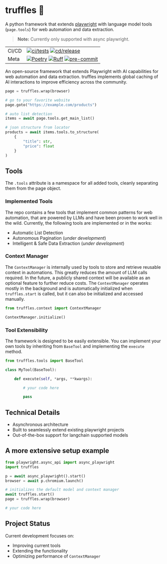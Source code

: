 # truffles 🍫
A python framework that extends [playwright](https://playwright.dev/) with language model tools (`page.tools`) for web automation and data extraction.

> **Note:** Currently only supported with async playwright.

<div align="center">

| | |
| --- | --- |
| CI/CD | [![ci/tests](https://github.com/shoco-team/truffles/actions/workflows/ci-tests.yml/badge.svg)](https://github.com/shoco-team/truffles/actions/workflows/ci-tests.yml) [![cd/release](https://github.com/shoco-team/truffles/actions/workflows/release-please.yml/badge.svg)](https://github.com/shoco-team/truffles/actions/workflows/release-please.yml) |
| Meta | [![Poetry](https://img.shields.io/endpoint?url=https://python-poetry.org/badge/v0.json)](https://python-poetry.org/) [![Ruff](https://img.shields.io/endpoint?url=https://raw.githubusercontent.com/astral-sh/ruff/main/assets/badge/v2.json)](https://docs.astral.sh/ruff/) [![pre-commit](https://img.shields.io/badge/pre--commit-enabled-brightgreen?logo=pre-commit)](https://github.com/pre-commit/pre-commit) |

</div>

<!-- | Docs |  | -->
<!-- | Package | [![PyPI - Python Version](https://img.shields.io/pypi/pyversions/truffles.svg?logo=python&label=Python&logoColor=gold)](https://pypi.org/project/truffles/) [![PyPI - Installs](https://img.shields.io/pypi/dm/truffles.svg?color=blue&label=Installs&logo=pypi&logoColor=gold)](https://pypi.org/project/truffles/) | -->


An open-source framework that extends Playwright with AI capabilities for web automation and data extraction. truffles implements global caching of AI interactions to improve efficiency across the community.

```python
page = truffles.wrap(browser)

# go to your favorite website
page.goto("https://example.com/products")

# auto list detection
items = await page.tools.get_main_list()

# json structure from locator
products = await items.tools.to_structure(
    {
        "title": str,
        "price": float
    }
)
```

## Tools

The `.tools` attribute is a namespace for all added tools, cleanly separating them from the page object.

### Implemented Tools
The repo contains a few tools that implement common patterns for web automation, that are powered by LLMs and have been proven to work well in the wild.
Currently, the following tools are implemented or in the works:
- Automatic List Detection
- Autonomous Pagination (_under development_)
- Intelligent & Safe Data Extraction (_under development_)

### Context Manager
The `ContextManager` is internally used by tools to store and retrieve reusable context in automations. This greatly reduces the amount of LLM calls required.
In the future, a publicly shared context will be available as an optional feature to further reduce costs.
The `ContextManager` operates mostly in the background and is automatically initialized when `truffles.start` is called, but it can also be initialized and accessed manually.
```python
from truffles.context import ContextManager

ContextManager.initialize()
```

### Tool Extensibility
The framework is designed to be easily extensible. You can implement your own tools by inheriting from `BaseTool` and implementing the `execute` method.
```python
from truffles.tools import BaseTool

class MyTool(BaseTool):

    def execute(self, *args, **kwargs):

        # your code here

        pass
```

## Technical Details
- Asynchronous architecture
- Built to seamlessly extend existing playwright projects
- Out-of-the-box support for langchain supported models

## A more extensive setup example
```python
from playwright.async_api import async_playwright
import truffles

p = await async_playwright().start()
browser = await p.chromium.launch()

# initializes the default model and context manager
await truffles.start()
page = truffles.wrap(browser)

# your code here

```

## Project Status
Current development focuses on:
- Improving current tools
- Extending the functionality
- Optimizing performance of `ContextManager`
